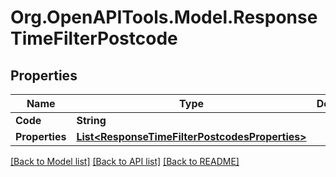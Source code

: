 
# Org.OpenAPITools.Model.ResponseTimeFilterPostcode

## Properties

Name | Type | Description | Notes
------------ | ------------- | ------------- | -------------
**Code** | **String** |  | 
**Properties** | [**List&lt;ResponseTimeFilterPostcodesProperties&gt;**](ResponseTimeFilterPostcodesProperties.md) |  | 

[[Back to Model list]](../README.md#documentation-for-models)
[[Back to API list]](../README.md#documentation-for-api-endpoints)
[[Back to README]](../README.md)

